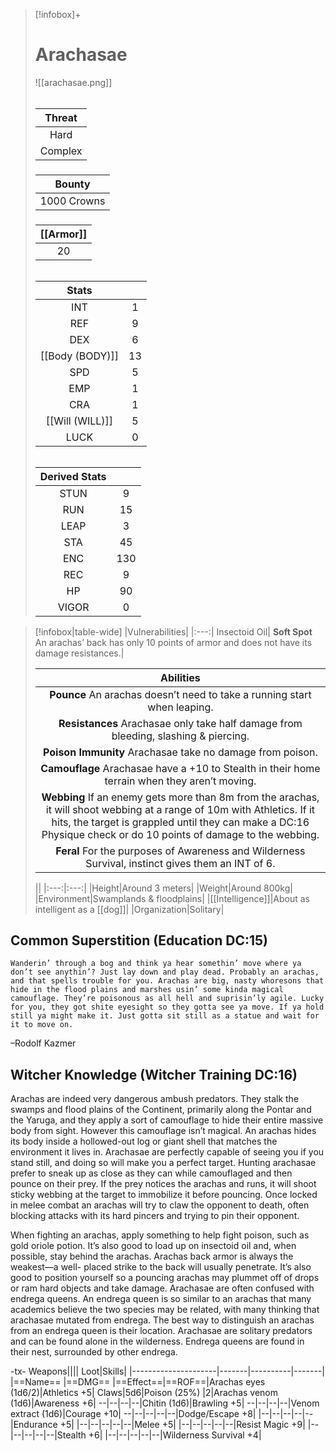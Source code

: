 >[!infobox]+
># Arachasae
>![[arachasae.png]]
>###### 
>|Threat|
>|:---:|
>|Hard|
>|Complex|
>##### 
>|Bounty|
>|:---:|
>|1000 Crowns|
>#####
>|[[Armor]]|
>|:---:|
>|20|
>###### 
>
>|Stats||
>|:---:|:---:|
>|INT|1|
>|REF|9|
>|DEX|6|
>|[[Body (BODY)]]|13|
>|SPD|5|
>|EMP|1|
>|CRA|1|
>|[[Will (WILL)]]|5|
>|LUCK|0|
>######
>|Derived Stats||
>|:---:|:---:|
>|STUN|9|
>|RUN|15|
>|LEAP|3|
>|STA|45|
>|ENC|130|
>|REC|9|
>|HP|90|
>|VIGOR|0|


>[!infobox|table-wide]
>|Vulnerabilities|
>|:---:|
>Insectoid Oil|
>**Soft Spot** An arachas’ back has only 10 points of armor and does not have its damage resistances.|
>
>|Abilities|
>|:---:|
>|**Pounce** An arachas doesn’t need to take a running start when leaping.|
>|**Resistances** Arachasae only take half damage from bleeding, slashing & piercing.|
>|**Poison Immunity** Arachasae take no damage from poison.|
>|**Camouflage** Arachasae have a +10 to Stealth in their home terrain when they aren’t moving.|
>|**Webbing** If an enemy gets more than 8m from the arachas, it will shoot webbing at a range of 10m with Athletics. If it hits, the target is grappled until they can make a DC:16 Physique check or do 10 points of damage to the webbing.|
>|**Feral** For the purposes of Awareness and Wilderness Survival, instinct gives them an INT of 6.|
>
>||
>|:---:|:---:|
>|Height|Around 3 meters|
>|Weight|Around 800kg|
>|Environment|Swamplands & floodplains|
>|[[Intelligence]]|About as intelligent as a [[dog]]|
>|Organization|Solitary|

## Common Superstition (Education DC:15)
```ad-quote
Wanderin’ through a bog and think ya hear somethin’ move where ya don’t see anythin’? Just lay down and play dead. Probably an arachas, and that spells trouble for you. Arachas are big, nasty whoresons that hide in the flood plains and marshes usin’ some kinda magical camouflage. They’re poisonous as all hell and suprisin’ly agile. Lucky for you, they got shite eyesight so they gotta see ya move. If ya hold still ya might make it. Just gotta sit still as a statue and wait for it to move on.
```
–Rodolf Kazmer

## Witcher Knowledge (Witcher Training DC:16)
Arachas are indeed very dangerous ambush predators. They stalk the swamps and flood plains of the Continent, primarily along the Pontar and the Yaruga, and they apply a sort of camouflage to hide their entire massive body from sight. However this camouflage isn’t magical. An arachas hides its body inside a hollowed-out log or giant shell that matches the environment it lives in. Arachasae are perfectly capable of seeing you if you stand still, and doing so will make you a perfect target. Hunting arachasae prefer to sneak up as close as they can while camouflaged and then pounce on their prey. If the prey notices the arachas and runs, it will shoot sticky webbing at the target to immobilize it before pouncing. Once locked in melee combat an arachas will try to claw the opponent to death, often blocking attacks with its hard pincers and trying to pin their opponent.

When fighting an arachas, apply something to help fight poison, such as gold oriole potion. It’s also good to load up on insectoid oil and, when possible, stay behind the arachas. Arachas back armor is always the weakest—a well- placed strike to the back will usually penetrate. It’s also good to position yourself so a pouncing arachas may plummet off of drops or ram hard objects and take damage. Arachasae are often confused with endrega queens. An endrega queen is so similar to an arachas that many academics believe the two species may be related, with many thinking that arachasae mutated from endrega. The best way to distinguish an arachas from an endrega queen is their location. Arachasae are solitary predators and can be found alone in the wilderness. Endrega queens are found in their nest, surrounded by other endrega.

-tx-
Weapons||||                  Loot|Skills|
|---------------------|-------|----------|-------|
|==Name==                      |==DMG==    |==Effect==|==ROF==|Arachas eyes (1d6/2)|Athletics +5|
Claws|5d6|Poison (25%)    |2|Arachas venom (1d6)|Awareness +6|
--|--|--|--|Chitin (1d6)|Brawling +5|
--|--|--|--|Venom extract (1d6)|Courage +10|
--|--|--|--|--|Dodge/Escape +8|
|--|--|--|--|--|Endurance +5|
|--|--|--|--|--|Melee +5|
|--|--|--|--|--|Resist Magic +9|
|--|--|--|--|--|Stealth +6|
|--|--|--|--|--|Wilderness Survival +4|